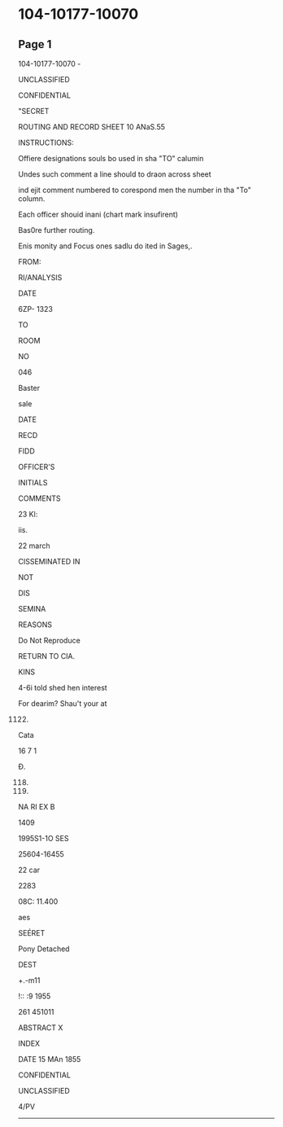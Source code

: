 # 104-10177-10070

## Page 1

104-10177-10070 -

UNCLASSIFIED

CONFIDENTIAL

"SECRET

ROUTING AND RECORD SHEET 10 ANaS.55

INSTRUCTIONS:

Offiere designations souls bo used in sha "TO" calumin

Undes such comment a line should to draon across sheet

ind ejit comment numbered to corespond men the number in tha "To" column.

Each officer shouid inani (chart mark insufirent)

Bas0re further routing.

Enis monity and Focus ones sadlu do ited in Sages,.

FROM:

RI/ANALYSIS

DATE

6ZP- 1323

TO

ROOM

NO

046

Baster

sale

DATE

RECD

FIDD

OFFICER'S

INITIALS

COMMENTS

23 Kl:

iis.

22 march

CISSEMINATED IN

NOT

DIS

SEMINA

REASONS

Do Not Reproduce

RETURN TO CIA.

KINS

4-6i told shed hen interest

For dearim? Shau't your at

1122.

Cata

16 7 1

Đ.

118.

12.

NA RI EX B

1409

1995S1-1O SES

25604-16455

22 car

2283

08C: 11.400

aes

SEÉRET

Pony Detached

DEST

+.-m11

!:: :9 1955

261 451011

ABSTRACT X

INDEX

DATE 15 MAn 1855

CONFIDENTIAL

UNCLASSIFIED

4/PV

---

